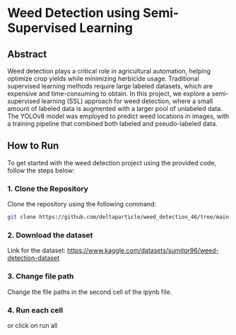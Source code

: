 # Weed Detection using Semi-Supervised Learning

## Abstract

Weed detection plays a critical role in agricultural automation, helping optimize crop yields while minimizing herbicide usage. Traditional supervised learning methods require large labeled datasets, which are expensive and time-consuming to obtain. In this project, we explore a semi-supervised learning (SSL) approach for weed detection, where a small amount of labeled data is augmented with a larger pool of unlabeled data. The YOLOv8 model was employed to predict weed locations in images, with a training pipeline that combined both labeled and pseudo-labeled data.

## How to Run

To get started with the weed detection project using the provided code, follow the steps below:

### 1. Clone the Repository

Clone the repository using the following command:

```bash
git clone https://github.com/deltaparticle/weed_detection_46/tree/main
```
### 2. Download the dataset

Link for the dataset: https://www.kaggle.com/datasets/sumitpr96/weed-detection-dataset

### 3. Change file path

Change the file paths in the second cell of the ipynb file.

### 4. Run each cell

or click on run all

